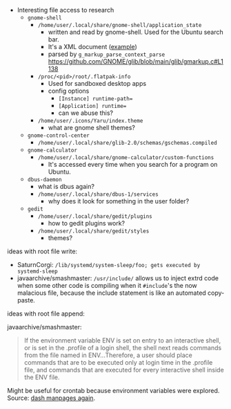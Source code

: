 * Interesting file access to research
	* `gnome-shell`
		* `/home/user/.local/share/gnome-shell/application_state`
			* written and read by gnome-shell. Used for the Ubuntu search bar.
			* It's a XML document ([example](https://github.com/cedarli/gnome-shell/blob/master/application_state))
			* parsed by `g_markup_parse_context_parse` https://github.com/GNOME/glib/blob/main/glib/gmarkup.c#L1138
		* `/proc/<pid>/root/.flatpak-info`
			* Used for sandboxed desktop apps
			* config options
				* `[Instance] runtime-path=`
				* `[Application] runtime=`
				* can we abuse this?
		* `/home/user/.icons/Yaru/index.theme`
			* what are gnome shell themes?
	* `gnome-control-center`
		* `/home/user/.local/share/glib-2.0/schemas/gschemas.compiled`
	* `gnome-calculator`
		* `/home/user/.local/share/gnome-calculator/custom-functions`
			* It's accessed every time when you search for a program on Ubuntu.
	* `dbus-daemon`
		* what is dbus again?
		* `/home/user/.local/share/dbus-1/services`
			* why does it look for something in the user folder?
	* `gedit`
		* `/home/user/.local/share/gedit/plugins`
			* how to gedit plugins work?
		* `/home/user/.local/share/gedit/styles`
			* themes?

ideas with root file write:
* SaturnCorgi: `/lib/systemd/system-sleep/foo; gets executed by systemd-sleep`
* javaarchive/smashmaster: `/usr/include/` allows us to inject extrd code when some other code is compiling when it `#include`'s the now malacious file, because the include statement is like an automated copy-paste. 

ideas with root file append:

javaarchive/smashmaster:
> If the environment variable ENV is set on entry to an interactive shell, or is set in the .profile of a login shell, the shell next reads commands from the file named in ENV...Therefore, a user should place commands that are to be executed only at login time in the .profile file, and commands that are executed for every interactive shell inside the ENV file.

Might be useful for crontab because environment variables were explored. 
Source: [dash manpages again](https://manned.org/dash). 